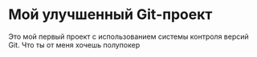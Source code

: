 # Мой улучшенный Git-проект
Это мой первый проект с использованием системы контроля версий Git. Что ты от меня хочешь полупокер

